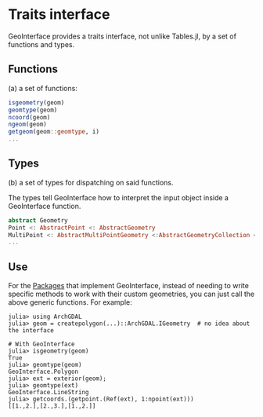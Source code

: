 # Traits interface
GeoInterface provides a traits interface, not unlike Tables.jl, by a set of functions and types.

## Functions
(a) a set of functions: 
```julia
isgeometry(geom)
geomtype(geom)
ncoord(geom)
ngeom(geom)
getgeom(geom::geomtype, i)
...
```

## Types
(b) a set of types for dispatching on said functions.

The types tell GeoInterface how to interpret the input object inside a GeoInterface function.

```julia
abstract Geometry
Point <: AbstractPoint <: AbstractGeometry
MultiPoint <: AbstractMultiPointGeometry <:AbstractGeometryCollection <: AbstractGeometry
...
```

## Use
For the [Packages](@ref) that implement GeoInterface, instead of needing to write specific methods
to work with their custom geometries, you can just call the above generic functions. For example:

```
julia> using ArchGDAL
julia> geom = createpolygon(...)::ArchGDAL.IGeometry  # no idea about the interface

# With GeoInterface
julia> isgeometry(geom)
True
julia> geomtype(geom)
GeoInterface.Polygon
julia> ext = exterior(geom);
julia> geomtype(ext)
GeoInterface.LineString
julia> getcoords.(getpoint.(Ref(ext), 1:npoint(ext)))
[[1.,2.],[2.,3.],[1.,2.]]
```
